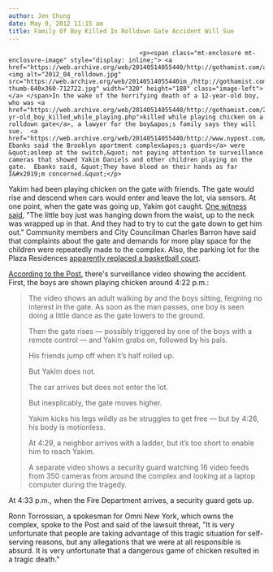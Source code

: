 ```yaml
---
author: Jen Chung
date: May 9, 2012 11:15 am
title: Family Of Boy Killed In Rolldown Gate Accident Will Sue
---
```


	
										<p><span class="mt-enclosure mt-enclosure-image" style="display: inline;"> <a href="https://web.archive.org/web/20140514055440/http://gothamist.com/attachments/jen/2012_04_rolldown.jpg"> <img alt="2012_04_rolldown.jpg" src="https://web.archive.org/web/20140514055440im_/http://gothamist.com/assets_c/2012/05/2012_04_rolldown-thumb-640x360-712722.jpg" width="320" height="180" class="image-left"> </a> </span>In the wake of the horrifying death of a 12-year-old boy, who was <a href="https://web.archive.org/web/20140514055440/http://gothamist.com/2012/05/07/12-yr-old_boy_killed_while_playing.php">killed while playing chicken on a rolldown gate</a>, a lawyer for the boy&apos;s family says they will sue.  <a href="https://web.archive.org/web/20140514055440/http://www.nypost.com/p/news/local/brooklyn/lawyer_guards_incident_guards_family_HwYkFHqZUlLJfdVlsSC3jJ">Alberto Ebanks said the Brooklyn apartment complex&apos;s guards</a> were &quot;asleep at the switch,&quot; not paying attention to surveillance cameras that showed Yakim Daniels and other children playing on the gate.  Ebanks said, &quot;They have blood on their hands as far I&#x2019;m concerned.&quot;</p>

<p>Yakim had been playing chicken on the gate with friends. The gate would rise and descend when cars would enter and leave the lot, via sensors. At one point, when the gate was going up, Yakim got caught. <a href="https://web.archive.org/web/20140514055440/http://www.nbcnewyork.com/news/local/Boy-Gate-Killed-Lotts-Avenue-Brownsville-Brooklyn-150397665.html">One witness said</a>, &quot;The little boy just was hanging down from the waist, up to the neck was wrapped up in that. And they had to try to cut the gate down to get him out.&quot; Community members and City Councilman Charles Barron have said that complaints about the gate and demands for more play space for the children were repeatedly made to the complex.  Also, the parking lot for the Plaza Residences <a href="https://web.archive.org/web/20140514055440/http://www.dnainfo.com/new-york/20120508/brownsville/rolldown-gate-that-killed-brooklyn-boy-be-taken-down">apparently replaced a basketball court</a>.</p>

<p><a href="https://web.archive.org/web/20140514055440/http://www.nypost.com/p/news/international/american_passenger_abandons_cats_PW5IN2NEodky3TunlmtcAP">According to the Post</a>, there&apos;s surveillance video showing the accident. First, the boys are shown playing chicken around 4:22 p.m.:</p>

<blockquote>The video shows an adult walking by and the boys sitting, feigning no interest in the gate. As soon as the man passes, one boy is seen doing a little dance as the gate lowers to the ground.

<p>Then the gate rises &#x2014; possibly triggered by one of the boys with a remote control &#x2014; and Yakim grabs on, followed by his pals.</p>

<p>His friends jump off when it&#x2019;s half rolled up.</p>

<p>But Yakim does not.</p>

<p>The car arrives but does not enter the lot.</p>

<p>But inexplicably, the gate moves higher.</p>

<p>Yakim kicks his legs wildly as he struggles to get free &#x2014; but by 4:26, his body is motionless.</p>

<p>At 4:29, a neighbor arrives with a ladder, but it&#x2019;s too short to enable him to reach Yakim.</p>

<p>A separate video shows a security guard watching 16 video feeds from 350 cameras from around the complex and looking at a laptop computer during the tragedy.</p></blockquote>At 4:33 p.m., when the Fire Department arrives, a security guard gets up.<p></p>

<p>Ronn Torrossian, a spokesman for Omni New York, which owns the complex, spoke to the Post and said of the lawsuit threat, &quot;It is very unfortunate that people are taking advantage of this tragic situation for self-serving reasons, but any allegations that we were at all responsible is absurd. It is very unfortunate that a dangerous game of chicken resulted in a tragic death.&quot;</p>					
										
									
				